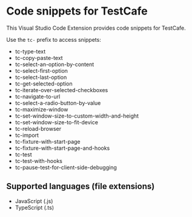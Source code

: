 # Code snippets for TestCafe

This Visual Studio Code Extension provides code snippets for TestCafe.

Use the `tc-` prefix to access snippets:

- tc-type-text
- tc-copy-paste-text
- tc-select-an-option-by-content
- tc-select-first-option
- tc-select-last-option
- tc-get-selected-option
- tc-iterate-over-selected-checkboxes
- tc-navigate-to-url
- tc-select-a-radio-button-by-value
- tc-maximize-window
- tc-set-window-size-to-custom-width-and-height
- tc-set-window-size-to-fit-device
- tc-reload-browser
- tc-import
- tc-fixture-with-start-page
- tc-fixture-with-start-page-and-hooks
- tc-test
- tc-test-with-hooks
- tc-pause-test-for-client-side-debugging

## Supported languages (file extensions)

* JavaScript (.js)
* TypeScript (.ts)


